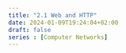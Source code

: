 ```yaml
---
title: "2.1 Web and HTTP"
date: 2024-01-09T19:24:04+02:00
draft: false
series : [Computer Networks]
---
```


